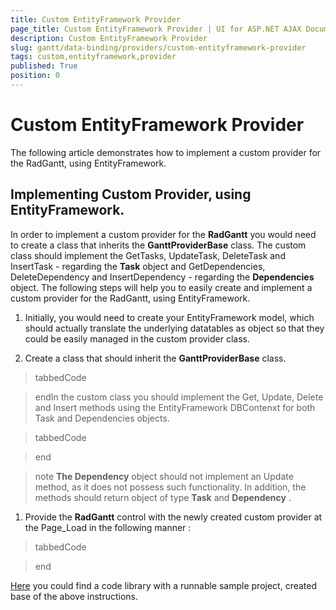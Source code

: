 ```yaml
---
title: Custom EntityFramework Provider
page_title: Custom EntityFramework Provider | UI for ASP.NET AJAX Documentation
description: Custom EntityFramework Provider
slug: gantt/data-binding/providers/custom-entityframework-provider
tags: custom,entityframework,provider
published: True
position: 0
---
```


# Custom EntityFramework Provider



The following article demonstrates how to implement a custom provider for the RadGantt, using EntityFramework.

## Implementing Custom Provider, using EntityFramework.

In order to implement a custom provider for the __RadGantt__ you would need to create a class that inherits the __GanttProviderBase__ class. The custom class should implement the GetTasks, UpdateTask, DeleteTask and InsertTask - regarding the __Task__ object and GetDependencies, DeleteDependency and InsertDependency - regarding the __Dependencies__ object. The following steps will help you to easily create and implement a custom provider for the RadGantt, using EntityFramework.

1. Initially, you would need to create your EntityFramework model, which should actually translate the underlying datatables as object so that they could be easily managed in the custom provider class.

1. Create a class that should inherit the __GanttProviderBase__ class. 

>tabbedCode








>endIn the custom class you should implement the Get, Update, Delete and Insert methods using the EntityFramework DBContenxt for both Task and Dependencies objects. 

>tabbedCode








>end

>note  __The Dependency__ object should not implement an Update method, as it does not possess such functionality. In addition, the methods should return object of type __Task__ and __Dependency__ .
>


1. Provide the __RadGantt__ control with the newly created custom provider at the Page_Load in the following manner : 

>tabbedCode








>end

[Here](http://www.telerik.com/support/code-library/radganttcustomentityprovider-a3e011e74a6b) you could find a code library with a runnable sample project, created base of the above instructions.
